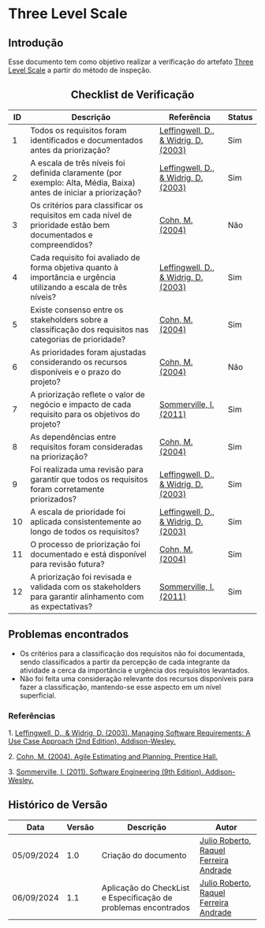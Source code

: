 # Three Level Scale

## Introdução

Esse documento tem como objetivo realizar a verificação do artefato [Three Level Scale](../../Elicitacao/priorizacao/priorizados.md) a partir do método de inspeção.

<center>

## Checklist de Verificação

| ID  | Descrição                                                                                                        | Referência | Status |
|-----|------------------------------------------------------------------------------------------------------------------|------------|--------|
| 1   | Todos os requisitos foram identificados e documentados antes da priorização?                                     | [Leffingwell, D., & Widrig, D. (2003)](#managing)          |     Sim   |
| 2   | A escala de três níveis foi definida claramente (por exemplo: Alta, Média, Baixa) antes de iniciar a priorização? | [Leffingwell, D., & Widrig, D. (2003)](#managing)          |     Sim   |
| 3   | Os critérios para classificar os requisitos em cada nível de prioridade estão bem documentados e compreendidos?   | [Cohn, M. (2004)](#agile)         |    Não    |
| 4   | Cada requisito foi avaliado de forma objetiva quanto à importância e urgência utilizando a escala de três níveis? | [Leffingwell, D., & Widrig, D. (2003)](#managing)          |   Sim     |
| 5   | Existe consenso entre os stakeholders sobre a classificação dos requisitos nas categorias de prioridade?         | [Cohn, M. (2004)](#agile)          |     Sim   |
| 6   | As prioridades foram ajustadas considerando os recursos disponíveis e o prazo do projeto?                        | [Cohn, M. (2004)](#agile)          |    Não    |
| 7   | A priorização reflete o valor de negócio e impacto de cada requisito para os objetivos do projeto?                | [Sommerville, I. (2011)](#software)          |    Sim    |
| 8   | As dependências entre requisitos foram consideradas na priorização?                                              | [Cohn, M. (2004)](#agile)          |     Sim   |
| 9   | Foi realizada uma revisão para garantir que todos os requisitos foram corretamente priorizados?                  | [Leffingwell, D., & Widrig, D. (2003)](#managing)          |   Sim     |
| 10  | A escala de prioridade foi aplicada consistentemente ao longo de todos os requisitos?                            | [Leffingwell, D., & Widrig, D. (2003)](#managing)          |     Sim   |
| 11  | O processo de priorização foi documentado e está disponível para revisão futura?                               | [Cohn, M. (2004)](#agile)          |    Sim    |
| 12  | A priorização foi revisada e validada com os stakeholders para garantir alinhamento com as expectativas?        | [Sommerville, I. (2011)](#software)          |    Sim    |

</center>

## Problemas encontrados

- Os critérios para a classificação dos requisitos não foi documentada, sendo classificados a partir da percepção de cada integrante da atividade a cerca da importância e urgência dos requisitos levantados.
- Não foi feita uma consideração relevante dos recursos disponíveis para fazer a classificação, mantendo-se esse aspecto em um nível superficial.



### Referências

<a id="managing">1.</a> [Leffingwell, D., & Widrig, D. (2003). Managing Software Requirements: A Use Case Approach (2nd Edition). Addison-Wesley.](https://dl.acm.org/doi/book/10.5555/829554)

<a id="agile">2.</a> [Cohn, M. (2004). Agile Estimating and Planning. Prentice Hall.](https://books.google.com.br/books/about/Agile_Estimating_and_Planning.html?id=j0eFmAEACAAJ&redir_esc=y)

<a id = "software">3.</a> [Sommerville, I. (2011). Software Engineering (9th Edition). Addison-Wesley.](https://archive.org/details/sommerville-ian-engenharia-de-software-2011/page/102/mode/2up)

## Histórico de Versão

<center>

| Data | Versão | Descrição | Autor |
| ---- | ------ | --------- | ----- |
| 05/09/2024 | 1.0 | Criação do documento |[Julio Roberto](https://github.com/JulioR2022), [Raquel Ferreira Andrade](https://github.com/raquel-andrade)|
| 06/09/2024 | 1.1 | Aplicação do CheckList e Especificação de problemas encontrados |[Julio Roberto](https://github.com/JulioR2022), [Raquel Ferreira Andrade](https://github.com/raquel-andrade)|


</center>